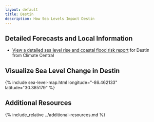 ```yaml
---
layout: default
title: Destin
description: How Sea Levels Impact Destin
---
```


## Detailed Forecasts and Local Information

 - [View a detailed sea level rise and coastal flood risk report](/downloads/destin/local-report-from-climate-central.pdf) for Destin from Climate Central

## Visualize Sea Level Change in Destin

{% include sea-level-map.html longitude="-86.462133" latitude="30.385179" %}

## Additional Resources

{% include_relative ../additional-resources.md %}